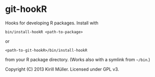 git-hookR
=========

Hooks for developing R packages. Install with

    bin/install-hookR <path-to-package>

or

    <path-to-git-hookR>/bin/install-hookR

from your R package directory.  (Works also with a symlink from `~/bin`.)


Copyright (C) 2013 Kirill Müller. Licensed under GPL v3.
